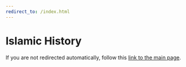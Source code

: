 ```yaml
---
redirect_to: /index.html
---
```


# Islamic History

If you are not redirected automatically, follow this [link to the main page](/index.html). 